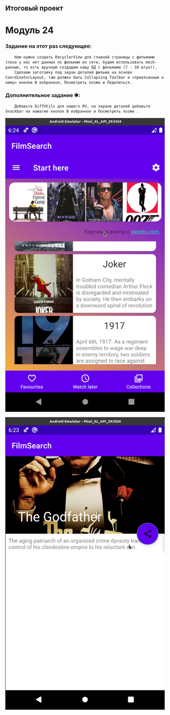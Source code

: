 ## Итоговый проект 

# Модуль 24

### Задание на этот раз следующее:

        Нам нужно создать RecyclerView для главной страницы с фильмами (пока у нас нет данных по фильмам из сети, будем использовать mock-данные, то есть вручную создадим нашу БД с фильмами (7 - 10 штук)).
        Сделаем заготовку под экран деталей фильма на основе CoordinatorLayout, там должен быть Collapsing Toolbar и «привязанные к нему» кнопки В избранное, Посмотреть позже и Поделиться.

### Дополнительное задание ✱:

        Добавьте DiffUtils для нашего RV, на экране деталей добавьте Snackbar на нажатие кнопок В избранное и Посмотреть позже .




![Скриншот Модуль 24](./FilmSearch_24.1.png)

![Скриншот Модуль 24](./FilmSearch_24.2.png)

